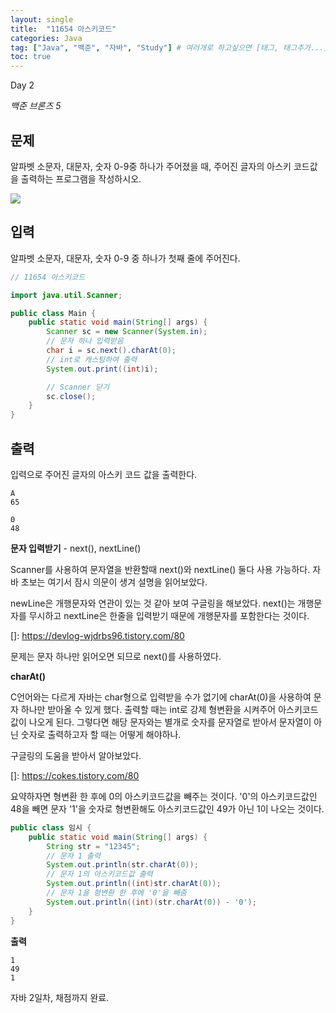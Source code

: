 ```yaml
---
layout: single
title:  "11654 아스키코드"
categories: Java
tag: ["Java", "백준", "자바", "Study"] # 여러개로 하고싶으면 [태그, 태그추가...]
toc: true
---
```


Day 2

*백준 브론즈 5*

## 문제

알파벳 소문자, 대문자, 숫자 0-9중 하나가 주어졌을 때, 주어진 글자의 아스키 코드값을 출력하는 프로그램을 작성하시오.

<img src="https://i.pinimg.com/474x/4a/17/89/4a178918bd7d933374c6432c0fe139a8.jpg" >

## 입력

알파벳 소문자, 대문자, 숫자 0-9 중 하나가 첫째 줄에 주어진다.

```java
// 11654 아스키코드

import java.util.Scanner;

public class Main {
    public static void main(String[] args) {
        Scanner sc = new Scanner(System.in);
        // 문자 하나 입력받음
        char i = sc.next().charAt(0);
        // int로 캐스팅하여 출력
        System.out.print((int)i);

        // Scanner 닫기
        sc.close();
    }    
}
```

## 출력

입력으로 주어진 글자의 아스키 코드 값을 출력한다.

```
A
65
```

```
0
48
```



**문자 입력받기** - next(), nextLine()

Scanner를 사용하여 문자열을 반환할때 next()와 nextLine() 둘다 사용 가능하다. 자바 초보는 여기서 잠시 의문이 생겨 설명을 읽어보았다. 

newLine은 개행문자와 연관이 있는 것 같아 보여 구글링을 해보았다. next()는 개행문자를 무시하고 nextLine은 한줄을 입력받기 때문에 개행문자를 포함한다는 것이다. 

[]: https://devlog-wjdrbs96.tistory.com/80

문제는 문자 하나만 읽어오면 되므로 next()를 사용하였다. 



**charAt()**

C언어와는 다르게 자바는 char형으로 입력받을 수가 없기에 charAt(0)을 사용하여 문자 하나만 받아올 수 있게 했다. 출력할 때는 int로 강제 형변환을 시켜주어 아스키코드값이 나오게 된다. 그렇다면 해당 문자와는 별개로 숫자를 문자열로 받아서 문자열이 아닌 숫자로 출력하고자 할 때는 어떻게 해야하나.

구글링의 도움을 받아서 알아보았다. 

[]: https://cokes.tistory.com/80

요약하자면 형변환 한 후에 0의 아스키코드값을 빼주는 것이다. '0'의 아스키코드값인 48을 빼면 문자 '1'을 숫자로 형변환해도 아스키코드값인 49가 아닌 1이 나오는 것이다. 

```java
public class 임시 {
    public static void main(String[] args) {
        String str = "12345";
        // 문자 1 출력
        System.out.println(str.charAt(0));
        // 문자 1의 아스키코드값 출력
        System.out.println((int)str.charAt(0)); 
        // 문자 1을 형변환 한 후에 '0'을 빼줌       
        System.out.println((int)(str.charAt(0)) - '0');
    }
}
```

**출력**

```
1
49
1
```



자바 2일차, 채점까지 완료.
